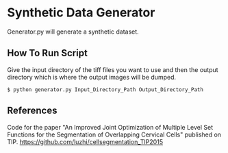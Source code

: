 # Synthetic Data Generator

Generator.py will generate a synthetic dataset.  

## How To Run Script
Give the input directory of the tiff files you want to use and then the output directory which is where the output images will be dumped.
```
$ python generator.py Input_Directory_Path Output_Directory_Path
```


## References 
Code for the paper "An Improved Joint Optimization of Multiple Level Set Functions for the Segmentation of Overlapping Cervical Cells" published on TIP.
https://github.com/luzhi/cellsegmentation_TIP2015

